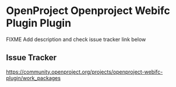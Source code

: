# OpenProject Openproject Webifc Plugin Plugin

FIXME Add description and check issue tracker link below

## Issue Tracker

https://community.openproject.org/projects/openproject-webifc-plugin/work_packages
